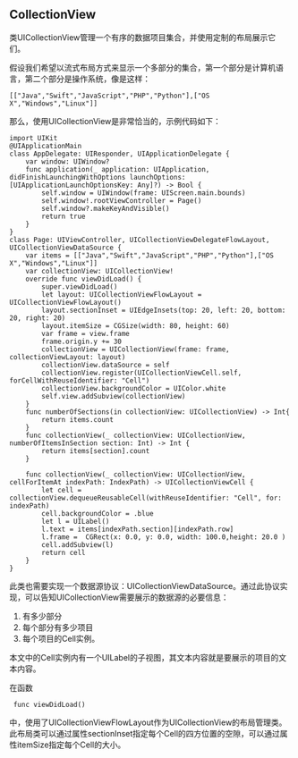 
## CollectionView

类UICollectionView管理一个有序的数据项目集合，并使用定制的布局展示它们。

假设我们希望以流式布局方式来显示一个多部分的集合，第一个部分是计算机语言，第二个部分是操作系统，像是这样：

    [["Java","Swift","JavaScript","PHP","Python"],["OS X","Windows","Linux"]]

那么，使用UICollectionView是非常恰当的，示例代码如下：

    import UIKit
    @UIApplicationMain
    class AppDelegate: UIResponder, UIApplicationDelegate {
        var window: UIWindow?
        func application(_ application: UIApplication, didFinishLaunchingWithOptions launchOptions: [UIApplicationLaunchOptionsKey: Any]?) -> Bool {
            self.window = UIWindow(frame: UIScreen.main.bounds)
            self.window!.rootViewController = Page()
            self.window?.makeKeyAndVisible()
            return true
        }
    }
    class Page: UIViewController, UICollectionViewDelegateFlowLayout, UICollectionViewDataSource {
        var items = [["Java","Swift","JavaScript","PHP","Python"],["OS X","Windows","Linux"]]
        var collectionView: UICollectionView!
        override func viewDidLoad() {
            super.viewDidLoad()
            let layout: UICollectionViewFlowLayout = UICollectionViewFlowLayout()
            layout.sectionInset = UIEdgeInsets(top: 20, left: 20, bottom: 20, right: 20)
            layout.itemSize = CGSize(width: 80, height: 60)
            var frame = view.frame
            frame.origin.y += 30
            collectionView = UICollectionView(frame: frame, collectionViewLayout: layout)
            collectionView.dataSource = self
            collectionView.register(UICollectionViewCell.self, forCellWithReuseIdentifier: "Cell")
            collectionView.backgroundColor = UIColor.white
            self.view.addSubview(collectionView)
        }
        func numberOfSections(in collectionView: UICollectionView) -> Int{
            return items.count
        }
        func collectionView(_ collectionView: UICollectionView, numberOfItemsInSection section: Int) -> Int {
            return items[section].count
        }
        
        func collectionView(_ collectionView: UICollectionView, cellForItemAt indexPath: IndexPath) -> UICollectionViewCell {
            let cell = collectionView.dequeueReusableCell(withReuseIdentifier: "Cell", for: indexPath)
            cell.backgroundColor = .blue
            let l = UILabel()
            l.text = items[indexPath.section][indexPath.row]
            l.frame =  CGRect(x: 0.0, y: 0.0, width: 100.0,height: 20.0 )
            cell.addSubview(l)
            return cell
        }
    }
        
此类也需要实现一个数据源协议：UICollectionViewDataSource。通过此协议实现，可以告知UICollectionView需要展示的数据源的必要信息：

1. 有多少部分
2. 每个部分有多少项目
3. 每个项目的Cell实例。

本文中的Cell实例内有一个UILabel的子视图，其文本内容就是要展示的项目的文本内容。

在函数

     func viewDidLoad() 

中，使用了UICollectionViewFlowLayout作为UICollectionView的布局管理类。此布局类可以通过属性sectionInset指定每个Cell的四方位置的空隙，可以通过属性itemSize指定每个Cell的大小。

